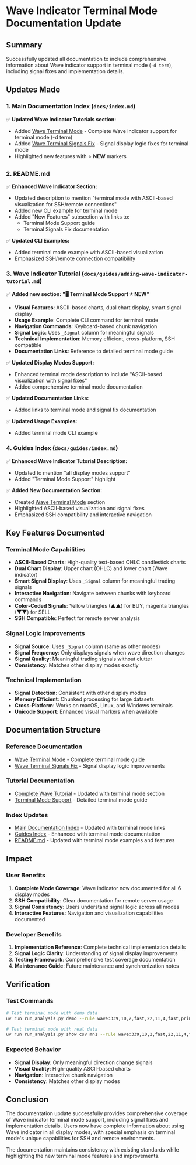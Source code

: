 # Wave Indicator Terminal Mode Documentation Update

## Summary

Successfully updated all documentation to include comprehensive information about Wave indicator support in terminal mode (`-d term`), including signal fixes and implementation details.

## Updates Made

### 1. Main Documentation Index (`docs/index.md`)
✅ **Updated Wave Indicator Tutorials section:**
- Added [Wave Terminal Mode](guides/wave-indicator-terminal-mode.md) - Complete Wave indicator support for terminal mode (-d term)
- Added [Wave Terminal Signals Fix](development/WAVE_TERMINAL_SIGNALS_IMPLEMENTATION.md) - Signal display logic fixes for terminal mode
- Highlighted new features with ⭐ **NEW** markers

### 2. README.md
✅ **Enhanced Wave Indicator Section:**
- Updated description to mention "terminal mode with ASCII-based visualization for SSH/remote connections"
- Added new CLI example for terminal mode
- Added "New Features" subsection with links to:
  - Terminal Mode Support guide
  - Terminal Signals Fix documentation

✅ **Updated CLI Examples:**
- Added terminal mode example with ASCII-based visualization
- Emphasized SSH/remote connection compatibility

### 3. Wave Indicator Tutorial (`docs/guides/adding-wave-indicator-tutorial.md`)
✅ **Added new section: "🖥️ Terminal Mode Support ⭐ NEW"**
- **Visual Features**: ASCII-based charts, dual chart display, smart signal display
- **Usage Example**: Complete CLI command for terminal mode
- **Navigation Commands**: Keyboard-based chunk navigation
- **Signal Logic**: Uses `_Signal` column for meaningful signals
- **Technical Implementation**: Memory efficient, cross-platform, SSH compatible
- **Documentation Links**: Reference to detailed terminal mode guide

✅ **Updated Display Modes Support:**
- Enhanced terminal mode description to include "ASCII-based visualization with signal fixes"
- Added comprehensive terminal mode documentation

✅ **Updated Documentation Links:**
- Added links to terminal mode and signal fix documentation

✅ **Updated Usage Examples:**
- Added terminal mode CLI example

### 4. Guides Index (`docs/guides/index.md`)
✅ **Enhanced Wave Indicator Tutorial Description:**
- Updated to mention "all display modes support"
- Added "Terminal Mode Support" highlight

✅ **Added New Documentation Section:**
- Created [Wave Terminal Mode](wave-indicator-terminal-mode.md) section
- Highlighted ASCII-based visualization and signal fixes
- Emphasized SSH compatibility and interactive navigation

## Key Features Documented

### Terminal Mode Capabilities
- **ASCII-Based Charts**: High-quality text-based OHLC candlestick charts
- **Dual Chart Display**: Upper chart (OHLC) and lower chart (Wave indicator)
- **Smart Signal Display**: Uses `_Signal` column for meaningful trading signals
- **Interactive Navigation**: Navigate between chunks with keyboard commands
- **Color-Coded Signals**: Yellow triangles (▲▲) for BUY, magenta triangles (▼▼) for SELL
- **SSH Compatible**: Perfect for remote server analysis

### Signal Logic Improvements
- **Signal Source**: Uses `_Signal` column (same as other modes)
- **Signal Frequency**: Only displays signals when wave direction changes
- **Signal Quality**: Meaningful trading signals without clutter
- **Consistency**: Matches other display modes exactly

### Technical Implementation
- **Signal Detection**: Consistent with other display modes
- **Memory Efficient**: Chunked processing for large datasets
- **Cross-Platform**: Works on macOS, Linux, and Windows terminals
- **Unicode Support**: Enhanced visual markers when available

## Documentation Structure

### Reference Documentation
- [Wave Terminal Mode](docs/guides/wave-indicator-terminal-mode.md) - Complete terminal mode guide
- [Wave Terminal Signals Fix](docs/development/WAVE_TERMINAL_SIGNALS_IMPLEMENTATION.md) - Signal display logic improvements

### Tutorial Documentation
- [Complete Wave Tutorial](docs/guides/adding-wave-indicator-tutorial.md) - Updated with terminal mode section
- [Terminal Mode Support](docs/guides/wave-indicator-terminal-mode.md) - Detailed terminal mode guide

### Index Updates
- [Main Documentation Index](docs/index.md) - Updated with terminal mode links
- [Guides Index](docs/guides/index.md) - Enhanced with terminal mode documentation
- [README.md](README.md) - Updated with terminal mode examples and features

## Impact

### User Benefits
1. **Complete Mode Coverage**: Wave indicator now documented for all 6 display modes
2. **SSH Compatibility**: Clear documentation for remote server usage
3. **Signal Consistency**: Users understand signal logic across all modes
4. **Interactive Features**: Navigation and visualization capabilities documented

### Developer Benefits
1. **Implementation Reference**: Complete technical implementation details
2. **Signal Logic Clarity**: Understanding of signal display improvements
3. **Testing Framework**: Comprehensive test coverage documentation
4. **Maintenance Guide**: Future maintenance and synchronization notes

## Verification

### Test Commands
```bash
# Test terminal mode with demo data
uv run run_analysis.py demo --rule wave:339,10,2,fast,22,11,4,fast,prime,22,open -d term

# Test terminal mode with real data
uv run run_analysis.py show csv mn1 --rule wave:339,10,2,fast,22,11,4,fast,prime,22,open -d term
```

### Expected Behavior
- **Signal Display**: Only meaningful direction change signals
- **Visual Quality**: High-quality ASCII-based charts
- **Navigation**: Interactive chunk navigation
- **Consistency**: Matches other display modes

## Conclusion

The documentation update successfully provides comprehensive coverage of Wave indicator terminal mode support, including signal fixes and implementation details. Users now have complete information about using Wave indicator in all display modes, with special emphasis on terminal mode's unique capabilities for SSH and remote environments.

The documentation maintains consistency with existing standards while highlighting the new terminal mode features and improvements.
